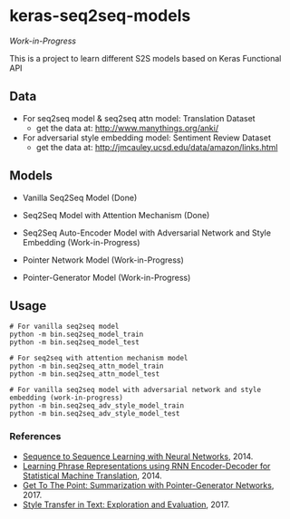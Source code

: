 # keras-seq2seq-models

*Work-in-Progress*

This is a project to learn different S2S models based on Keras Functional API

## Data
- For seq2seq model & seq2seq attn model: Translation Dataset 
    - get the data at: http://www.manythings.org/anki/
- For adversarial style embedding model: Sentiment Review Dataset
    - get the data at: http://jmcauley.ucsd.edu/data/amazon/links.html

## Models
- Vanilla Seq2Seq Model (Done)
- Seq2Seq Model with Attention Mechanism (Done)

- Seq2Seq Auto-Encoder Model with Adversarial Network and Style Embedding (Work-in-Progress)

- Pointer Network Model (Work-in-Progress)
- Pointer-Generator Model (Work-in-Progress)

## Usage
~~~
# For vanilla seq2seq model
python -m bin.seq2seq_model_train
python -m bin.seq2seq_model_test

# For seq2seq with attention mechanism model
python -m bin.seq2seq_attn_model_train
python -m bin.seq2seq_attn_model_test

# For vanilla seq2seq model with adversarial network and style embedding (work-in-progress)
python -m bin.seq2seq_adv_style_model_train
python -m bin.seq2seq_adv_style_model_test
~~~

### References
- [Sequence to Sequence Learning with Neural Networks](https://arxiv.org/abs/1409.3215), 2014.
- [Learning Phrase Representations using RNN Encoder-Decoder for Statistical Machine Translation](https://arxiv.org/abs/1406.1078), 2014.
- [Get To The Point: Summarization with Pointer-Generator Networks](https://arxiv.org/abs/1704.04368), 2017.
- [Style Transfer in Text: Exploration and Evaluation](https://arxiv.org/abs/1711.06861), 2017.